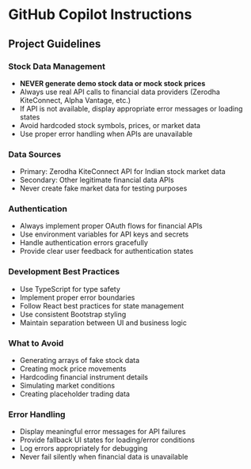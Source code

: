 # GitHub Copilot Instructions

## Project Guidelines

### Stock Data Management
- **NEVER generate demo stock data or mock stock prices**
- Always use real API calls to financial data providers (Zerodha KiteConnect, Alpha Vantage, etc.)
- If API is not available, display appropriate error messages or loading states
- Avoid hardcoded stock symbols, prices, or market data
- Use proper error handling when APIs are unavailable

### Data Sources
- Primary: Zerodha KiteConnect API for Indian stock market data
- Secondary: Other legitimate financial data APIs
- Never create fake market data for testing purposes

### Authentication
- Always implement proper OAuth flows for financial APIs
- Use environment variables for API keys and secrets
- Handle authentication errors gracefully
- Provide clear user feedback for authentication states

### Development Best Practices
- Use TypeScript for type safety
- Implement proper error boundaries
- Follow React best practices for state management
- Use consistent Bootstrap styling
- Maintain separation between UI and business logic

### What to Avoid
- Generating arrays of fake stock data
- Creating mock price movements
- Hardcoding financial instrument details
- Simulating market conditions
- Creating placeholder trading data

### Error Handling
- Display meaningful error messages for API failures
- Provide fallback UI states for loading/error conditions
- Log errors appropriately for debugging
- Never fail silently when financial data is unavailable